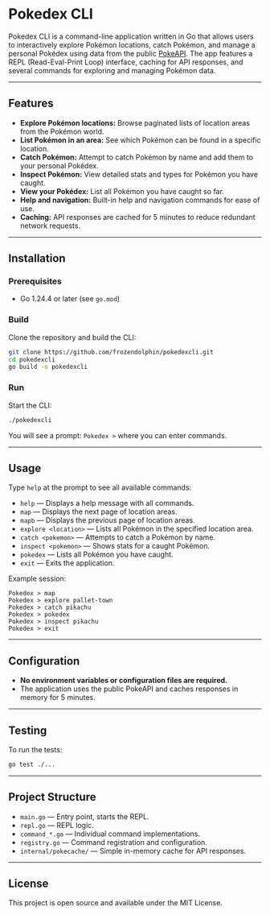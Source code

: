 # Pokedex CLI

Pokedex CLI is a command-line application written in Go that allows users to interactively explore Pokémon locations, catch Pokémon, and manage a personal Pokédex using data from the public [PokeAPI](https://pokeapi.co/). The app features a REPL (Read-Eval-Print Loop) interface, caching for API responses, and several commands for exploring and managing Pokémon data.

---

## Features

- **Explore Pokémon locations:** Browse paginated lists of location areas from the Pokémon world.
- **List Pokémon in an area:** See which Pokémon can be found in a specific location.
- **Catch Pokémon:** Attempt to catch Pokémon by name and add them to your personal Pokédex.
- **Inspect Pokémon:** View detailed stats and types for Pokémon you have caught.
- **View your Pokédex:** List all Pokémon you have caught so far.
- **Help and navigation:** Built-in help and navigation commands for ease of use.
- **Caching:** API responses are cached for 5 minutes to reduce redundant network requests.

---

## Installation

### Prerequisites

- Go 1.24.4 or later (see `go.mod`)

### Build

Clone the repository and build the CLI:

```sh
git clone https://github.com/frozendolphin/pokedexcli.git
cd pokedexcli
go build -o pokedexcli
```

### Run

Start the CLI:

```sh
./pokedexcli
```

You will see a prompt: `Pokedex >` where you can enter commands.

---

## Usage

Type `help` at the prompt to see all available commands:

- `help` — Displays a help message with all commands.
- `map` — Displays the next page of location areas.
- `mapb` — Displays the previous page of location areas.
- `explore <location>` — Lists all Pokémon in the specified location area.
- `catch <pokemon>` — Attempts to catch a Pokémon by name.
- `inspect <pokemon>` — Shows stats for a caught Pokémon.
- `pokedex` — Lists all Pokémon you have caught.
- `exit` — Exits the application.

Example session:

```
Pokedex > map
Pokedex > explore pallet-town
Pokedex > catch pikachu
Pokedex > pokedex
Pokedex > inspect pikachu
Pokedex > exit
```

---

## Configuration

- **No environment variables or configuration files are required.**
- The application uses the public PokeAPI and caches responses in memory for 5 minutes.

---

## Testing

To run the tests:

```sh
go test ./...
```

---

## Project Structure

- `main.go` — Entry point, starts the REPL.
- `repl.go` — REPL logic.
- `command_*.go` — Individual command implementations.
- `registry.go` — Command registration and configuration.
- `internal/pokecache/` — Simple in-memory cache for API responses.

---

## License

This project is open source and available under the MIT License.